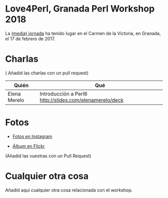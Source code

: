 # Love4Perl, Granada Perl Workshop 2018

La [(media) jornada](http://workshop.granada.pm/granada2018/) ha tenido lugar en el Carmen de la Victoria, en
Granada, el 17 de febrero de 2017.

# Charlas

( Añadid las charlas con un pull request)

| Quién | Qué                                      |
| ----- | ---------------------------------------- |
| Elena Merelo      |   Introducción a Perl6 http://slides.com/elenamerelo/deck                                       |


# Fotos

*
  [Fotos en Instagram](https://www.instagram.com/explore/tags/love4perl/)
  
*
  [Álbum en Flickr](https://www.flickr.com/photos/atalaya/albums/72157687915310310)
  
  
(Añadid las vuestras con un Pull Request)

# Cualquier otra cosa

Añadid aquí cualquier otra cosa relacionada con el workshop.
